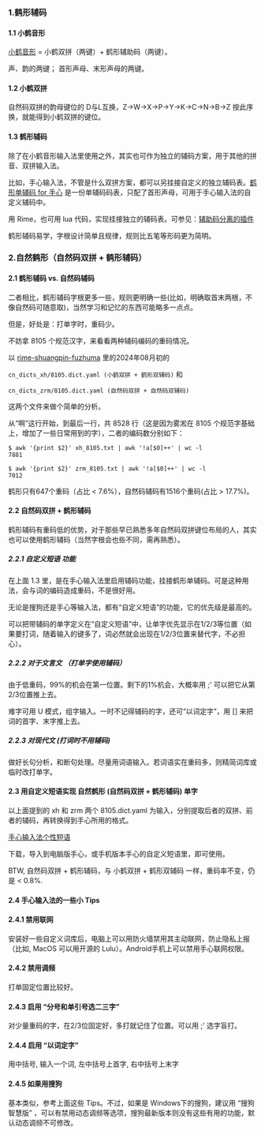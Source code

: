 ### 1.鹤形辅码

#### 1.1 小鹤音形

[小鹤音形](https://flypy.cc/) = 小鹤双拼（两键）+ 鹤形辅助码（两键）。

声、韵的两键； 首形声母、末形声母的两键。

#### 1.2 小鹤双拼

自然码双拼的韵母键位的 D与L互换，Z->W->X->P->Y->K->C->N->B->Z 按此序换，就能得到小鹤双拼的键位。

#### 1.3 鹤形辅码

除了在小鹤音形输入法里使用之外，其实也可作为独立的辅码方案，用于其他的拼音、双拼输入法。

比如，手心输入法，不管是什么双拼方案，都可以另挂接自定义的独立辅码表。[鹤形单辅码 for 手心](https://github.com/impishian/input_method/blob/main/%E9%B9%A4%E5%BD%A2%E8%BE%85%E7%A0%81/%E5%B8%B8%E7%94%A8%E5%8D%95%E5%AD%97_%E9%B9%A4%E5%BD%A2%E5%8D%95%E8%BE%85_%E6%89%8B%E5%BF%83%E8%BE%93%E5%85%A5%E6%B3%95.txt) 是一份单辅码码表，只配了首形声母，可用于手心输入法的自定义辅码中。

用 Rime，也可用 lua 代码，实现挂接独立的辅码表。可参见：[辅助码分离的插件](https://github.com/HowcanoeWang/rime-lua-aux-code)

鹤形辅码易学，字根设计简单且规律，规则比五笔等形码更为简明。

### 2.自然鹤形（自然码双拼 + 鹤形辅码）

#### 2.1 鹤形辅码 vs. 自然码辅码

二者相比，鹤形辅码字根更多一些，规则更明确一些(比如，明确取首末两根，不像自然码可随意取)，当然学习和记忆的东西可能略多一点点。

但是，好处是：打单字时，重码少。

不妨拿 8105 个规范汉字，来看看两种辅码编码的重码情况。

以 [rime-shuangpin-fuzhuma](https://github.com/gaboolic/rime-shuangpin-fuzhuma) 里的2024年08月初的

`cn_dicts_xh/8105.dict.yaml (小鹤双拼 + 鹤形双辅码)` 和

`cn_dicts_zrm/8105.dict.yaml (自然码双拼 + 自然码双辅码)` 

这两个文件来做个简单的分析。

从“啊”这行开始，到最后一行，共 8528 行（这是因为雾淞在 8105 个规范字基础上，增加了一些日常用到的字），二者的编码数分别如下：

```
$ awk '{print $2}' xh_8105.txt | awk '!a[$0]++' | wc -l
7881

$ awk '{print $2}' zrm_8105.txt | awk '!a[$0]++' | wc -l
7012
```

鹤形只有647个重码（占比 < 7.6%），自然码辅码有1516个重码(占比 > 17.7%)。

#### 2.2 自然码双拼 + 鹤形辅码

鹤形辅码有重码低的优势，对于那些早已熟悉多年自然码双拼键位布局的人，其实也可以使用鹤形辅码（当然字根会也些不同，需再熟悉）。

##### 2.2.1 自定义短语 功能

在上面 1.3 里，是在手心输入法里启用辅码功能，挂接鹤形单辅码。可是这种用法，会与词的编码造成重码，不是很好用。

无论是搜狗还是手心等输入法，都有“自定义短语”的功能，它的优先级是最高的。

可以把带辅码的单字定义在“自定义短语”中，让单字优先显示在1/2/3等位置（如果要打词，随着输入的键多了，词必然就会出现在1/2/3位置来替代字，不必担心）。

##### 2.2.2 对于文言文 （打单字使用辅码）

由于低重码，99%的机会在第一位置。剩下的1%机会，大概率用 ;' 可以把它从第2/3位置推上去。

难字可用 U 模式，组字输入。一时不记得辅码的字，还可“以词定字”，用 [] 来把词的首字、末字推上去。

##### 2.2.3 对现代文 (打词时不用辅码)

做好长句分析，和断句处理。尽量用词语输入。若词语实在重码多，则精简词库或临时改打单字。

#### 2.3 用自定义短语实现 自然鹤形 (自然码双拼 + 鹤形辅码) 单字

以上面提到的 xh 和 zrm 两个 8105.dict.yaml 为输入，分别提取后者的双拼、前者的辅码，再转换得到手心所用的格式。

[手心输入法个性短语](https://github.com/impishian/input_method/blob/main/%E9%B9%A4%E5%BD%A2%E8%BE%85%E7%A0%81/%E6%89%8B%E5%BF%83%E8%BE%93%E5%85%A5%E6%B3%95%E4%B8%AA%E6%80%A7%E7%9F%AD%E8%AF%AD%E5%AF%BC%E5%87%BA_zrm_xh.txt)  

下载，导入到电脑版手心，或手机版本手心的自定义短语里，即可使用。

BTW, 自然码双拼 + 鹤形辅码，与 小鹤双拼 + 鹤形双辅码 一样，重码率不变，仍是 < 0.8%.

#### 2.4 手心输入法的一些小 Tips

#### 2.4.1 禁用联网

安装好一些自定义词库后，电脑上可以用防火墙禁用其主动联网，防止隐私上报（比如, MacOS 可以用开源的 Lulu）。Android手机上可以禁用手心联网权限。

#### 2.4.2 禁用调频

打单固定位置比较好。

#### 2.4.3 启用 “分号和单引号选二三字” 

对少量重码的字，在2/3位固定好，多打就记住了位置。可以用 ;' 选字盲打。

#### 2.4.4 启用 “以词定字”

用中括号, 输入一个词, 左中括号上首字, 右中括号上末字

#### 2.4.5 如果用搜狗

基本类似，参考上面这些 Tips。不过，如果是 Windows下的搜狗，建议用 “搜狗智慧版” ，可以有禁用动态调频等选项，搜狗最新版本则没有这些有用的功能，默认动态调频不可修改。
